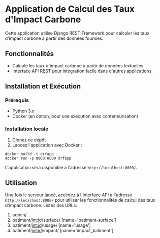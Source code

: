 # Application de Calcul des Taux d'Impact Carbone

Cette application utilise Django REST Framework pour calculer les taux d'impact carbone à partir des données fournies.

## Fonctionnalités

- Calcule les taux d'impact carbone à partir de données textuelles.
- Interface API REST pour intégration facile dans d'autres applications.
  
## Installation et Exécution

### Prérequis

- Python 3.x
- Docker (en option, pour une exécution avec conteneurisation)

### Installation locale

1. Clonez ce dépôt
2.  Lancez l'application avec Docker :
   ```
   docker build -t drfapp .
   docker run -p 8000:8000 drfapp
```
   
L'application sera disponible à l'adresse `http://localhost:8000/`.


## Utilisation

Une fois le serveur lancé, accédez à l'interface API à l'adresse `http://localhost:8000/` pour utiliser les fonctionnalités de calcul des taux d'impact carbone.
Listes des URLs:

1. admin/
2. batiment/<int:id>/surface/ [name='batiment-surface']
3. batiment/<int:id>/usage/ [name='usage']
4. batiment/<int:id>/impact/ [name='impact_batiment']





